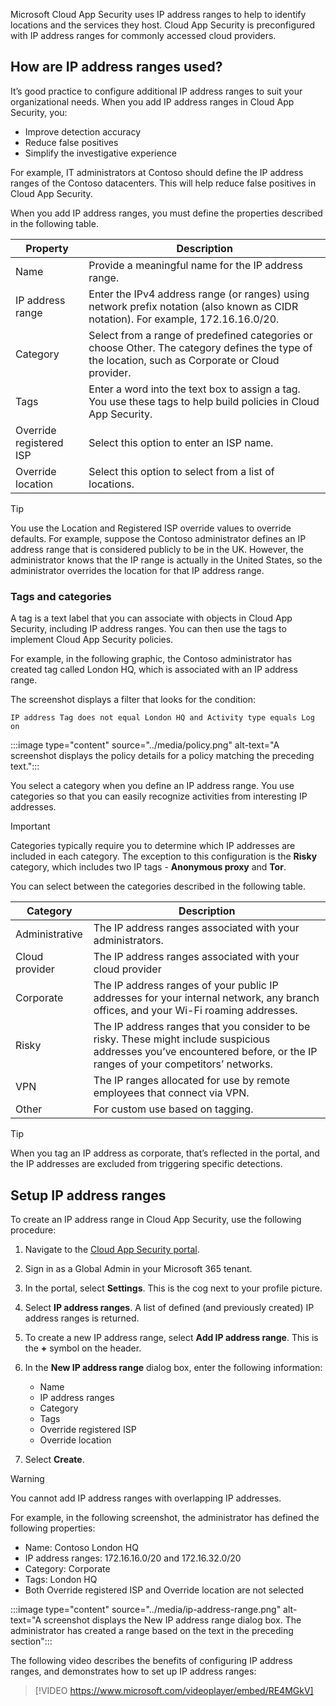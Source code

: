 Microsoft Cloud App Security uses IP address ranges to help to identify locations and the services they host. Cloud App Security is preconfigured with IP address ranges for commonly accessed cloud providers. 

## How are IP address ranges used?

It’s good practice to configure additional IP address ranges to suit your organizational needs. When you add IP address ranges in Cloud App Security, you:

- Improve detection accuracy
- Reduce false positives
- Simplify the investigative experience 

For example, IT administrators at Contoso should define the IP address ranges of the Contoso datacenters. This will help reduce false positives in Cloud App Security. 

When you add IP address ranges, you must define the properties described in the following table. 

| Property                 | Description                                                  |
| ------------------------ | ------------------------------------------------------------ |
| Name                     | Provide a  meaningful name for the IP address range.         |
| IP address  range        | Enter the  IPv4 address range (or ranges) using network prefix notation (also known as  CIDR notation). For example, 172.16.16.0/20. |
| Category                 | Select from a  range of predefined categories or choose Other. The category defines the type  of the location, such as Corporate or Cloud provider. |
| Tags                     | Enter a word  into the text box to assign a tag. You use these tags to help build policies  in Cloud App Security. |
| Override  registered ISP | Select this  option to enter an ISP name.                    |
| Override  location       | Select this  option to select from a list of locations.      |


> [!TIP]
> You use the Location and Registered ISP override values to override defaults. For example, suppose the Contoso administrator defines an IP address range that is considered publicly to be in the UK. However, the administrator knows that the IP range is actually in the United States, so the administrator overrides the location for that IP address range.


### Tags and categories

A tag is a text label that you can associate with objects in Cloud App Security, including IP address ranges. You can then use the tags to implement Cloud App Security policies. 

For example, in the following graphic, the Contoso administrator has created tag called London HQ, which is associated with an IP address range. 

The screenshot displays a filter that looks for the condition:

```
IP address Tag does not equal London HQ and Activity type equals Log on
```

:::image type="content" source="../media/policy.png" alt-text="A screenshot displays the policy details for a policy matching the preceding text.":::

You select a category when you define an IP address range. You use categories so that you can easily recognize activities from interesting IP addresses. 

> [!IMPORTANT]
> Categories typically require you to determine which IP addresses are included in each category. The exception to this configuration is the **Risky** category, which includes two IP tags - **Anonymous proxy** and **Tor**.

You can select between the categories described in the following table. 

| Category        | Description                                                  |
| --------------- | ------------------------------------------------------------ |
| Administrative  | The IP  address ranges associated with your administrators.  |
| Cloud  provider | The IP  address ranges associated with your cloud provider   |
| Corporate       | The IP  address ranges of your public IP addresses for your internal network, any  branch offices, and your Wi-Fi roaming addresses. |
| Risky           | The IP  address ranges that you consider to be risky. These might include suspicious  addresses you’ve encountered before, or the IP ranges of your competitors’  networks. |
| VPN             | The IP ranges  allocated for use by remote employees that connect via VPN. |
| Other           | For custom  use based on tagging.                            |

 

> [!TIP]
> When you tag an IP address as corporate, that’s reflected in the portal, and the IP addresses are excluded from triggering specific detections.

## Setup IP address ranges

To create an IP address range in Cloud App Security, use the following procedure:

1. Navigate to the [Cloud App Security portal](https://portal.cloudappsecurity.com).
2. Sign in as a Global Admin in your Microsoft 365 tenant. 
3. In the portal, select **Settings**. This is the cog next to your profile picture.
4. Select **IP address ranges**. A list of defined (and previously created) IP address ranges is returned.
5. To create a new IP address range, select **Add IP address range**. This is the **+** symbol on the header. 
6. In the **New IP address range** dialog box, enter the following information: 

    - Name
    - IP address ranges
    - Category
    - Tags
    - Override registered ISP
    - Override location

7. Select **Create**.

 

> [!WARNING]
> You cannot add IP address ranges with overlapping IP addresses.

For example, in the following screenshot, the administrator has defined the following properties: 

- Name: Contoso London HQ
- IP address ranges: 172.16.16.0/20 and 172.16.32.0/20
- Category: Corporate
- Tags: London HQ
- Both Override registered ISP and Override location are not selected

:::image type="content" source="../media/ip-address-range.png" alt-text="A screenshot displays the New IP address range dialog box. The administrator has created a range based on the text in the preceding section":::

The following video describes the benefits of configuring IP address ranges, and demonstrates how to set up IP address ranges:

 >[!VIDEO https://www.microsoft.com/videoplayer/embed/RE4MGkV]
